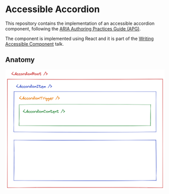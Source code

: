 # Accessible Accordion

This repository contains the implementation of an accessible accordion component,
following the [ARIA Authoring Practices Guide (APG)](https://www.w3.org/WAI/ARIA/apg/patterns/accordion/).

The component is implemented using React and it is part of the
[Writing Accessible Component](https://www.meetup.com/react-js-milano/events/289448825) talk.

## Anatomy

![Accordion anatomy](accordion-anatomy.png)
